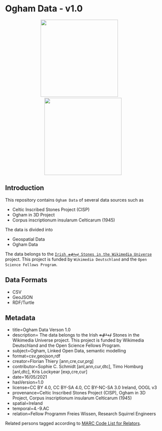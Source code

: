# Ogham Data - v1.0

<center>
<img src="https://github.com/ogi-ogham/ogham-datav1/raw/main/img/FellowLogo.png" height="250">
&nbsp;&nbsp;&nbsp;&nbsp;&nbsp;
<img src="https://github.com/ogi-ogham/ogham-datav1/raw/main/img/OgiOghamLogo.png" height="250">
</center>

## Introduction

This repository contains `Ogham Data` of several data sources such as

-   Celtic Inscribed Stones Project (CISP)
-   Ogham in 3D Project
-   Corpus inscriptionum insularum Celticarum (1945)

The data is divided into

-   Geospatial Data
-   Ogham Data

The data belongs to the [`Irish ᚑᚌᚆᚐᚋ Stones in the Wikimedia Universe`](http://ogham.squirrel.link/) project. This project is funded by `Wikimedia Deutschland` and the `Open Science Fellows Program`.

## Data Formats

-   CSV
-   GeoJSON
-   RDF/Turtle

## Metadata

-   title=Ogham Data Verson 1.0
-   description= The data belongs to the Irish ᚑᚌᚆᚐᚋ Stones in the Wikimedia Universe project. This project is funded by Wikimedia Deutschland and the Open Science Fellows Program.
-   subject=Ogham, Linked Open Data, semantic modelling
-   format=csv,geojson,rdf
-   creator=Florian Thiery [ann,cre,cur,prg]
-   contributor=Sophie C. Schmidt [anl,ann,cur,dtc], Timo Homburg [anl,dtc], Kris Lockyear [exp,cre,cur]
-   date=16/05/2021
-   hasVersion=1.0
-   license=CC BY 4.0, CC BY-SA 4.0, CC BY-NC-SA 3.0 Ireland, OOGL v3
-   provenance=Celtic Inscribed Stones Project (CISP), Ogham in 3D Project, Corpus inscriptionum insularum Celticarum (1945)
-   spatial=Ireland
-   temporal=4.-9.AC
-   relation=Fellow Programm Freies Wissen, Research Squirrel Engineers

Related persons tagged according to [MARC Code List for Relators](https://www.loc.gov/marc/relators/relaterm.html).
